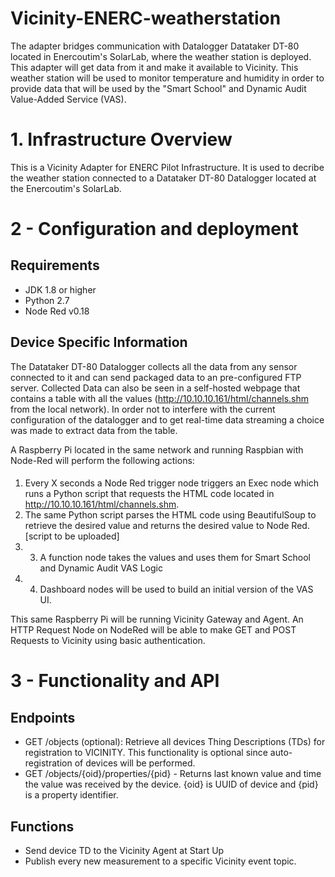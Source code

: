 # Vicinity-ENERC-weatherstation

The adapter bridges communication with Datalogger Datataker DT-80 located in Enercoutim's SolarLab, where the weather station is deployed.  This adapter will get data from it and make it available to Vicinity. This weather station will be used to monitor temperature and humidity in order to provide data that will be used by the "Smart School" and Dynamic Audit Value-Added Service (VAS).

# 1. Infrastructure Overview
This is a Vicinity Adapter for ENERC Pilot Infrastructure. It is used to decribe the weather station connected to a Datataker DT-80 Datalogger located at the Enercoutim's SolarLab. 

# 2 - Configuration and deployment

## Requirements
- JDK 1.8 or higher
- Python 2.7
- Node Red v0.18



## Device Specific Information
The Datataker DT-80 Datalogger collects all the data from any sensor connected to it and can send packaged data to an pre-configured FTP server. Collected Data can also be seen in a self-hosted webpage that contains a table with all the values (http://10.10.10.161/html/channels.shm from the local network). In order not to interfere with the current configuration of the datalogger and to get real-time data streaming a choice was made to extract data from the table.

A Raspberry Pi located in the same network and running Raspbian with Node-Red will perform the following actions:
####
1. Every X seconds a Node Red trigger node triggers an Exec node which runs a Python script that requests the HTML code located in http://10.10.10.161/html/channels.shm. 
2. The same Python script parses the HTML code using BeautifulSoup to retrieve the desired value and returns the desired value to Node Red. [script to be uploaded]
3. 3. A function node takes the values and uses them for Smart School and Dynamic Audit VAS Logic
4. 4. Dashboard nodes will be used to build an initial version of the VAS UI.

This same Raspberry Pi will be running Vicinity Gateway and Agent. An HTTP Request Node on NodeRed will be able to make GET and POST Requests to Vicinity using basic authentication.

# 3 - Functionality and API

## Endpoints
- GET /objects (optional): Retrieve all devices Thing Descriptions (TDs) for registration to VICINITY. This functionality is optional since auto-registration of devices will be performed.
- GET /objects/{oid}/properties/{pid} - Returns last known value and time the value was received by the device. {oid} is UUID of device and {pid} is a property identifier.

## Functions
- Send device TD to the Vicinity Agent at Start Up
- Publish every new measurement to a specific Vicinity event topic.

